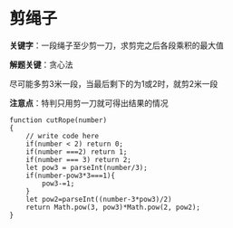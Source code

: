 # 剪绳子

**关键字**：一段绳子至少剪一刀，求剪完之后各段乘积的最大值

**解题关键**：贪心法

尽可能多剪3米一段，当最后剩下的为1或2时，就剪2米一段

**注意点**：特判只用剪一刀就可得出结果的情况

```
function cutRope(number)
{
    // write code here
    if(number < 2) return 0;
    if(number ===2) return 1;
    if(number === 3) return 2;
    let pow3 = parseInt(number/3);
    if(number-pow3*3===1){
        pow3-=1;
    }
    let pow2=parseInt((number-3*pow3)/2)
    return Math.pow(3, pow3)*Math.pow(2, pow2);
}
```

